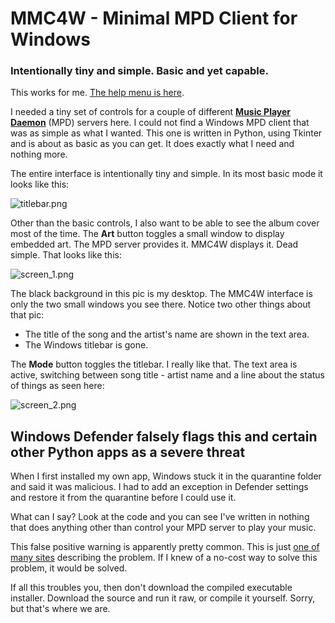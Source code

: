 # MMC4W - Minimal MPD Client for Windows
### Intentionally tiny and simple. Basic and yet capable.
This works for me. [The help menu is here](https://github.com/drgerg/mmc4w/blob/main/code/mmc4w_help.md).

I needed a tiny set of controls for a couple of different **[Music Player Daemon](https://www.musicpd.org/)** (MPD) servers here.  I could not find a Windows MPD client that was as simple as what I wanted.
This one is written in Python, using Tkinter and is about as basic as you can get. It does exactly what I need and nothing more.

The entire interface is intentionally tiny and simple. In its most basic mode it looks like this:

![titlebar.png](https://github.com/drgerg/mmc4w/blob/main/code/_internal/titlebar.png)

Other than the basic controls, I also want to be able to see the album cover most of the time.  The **Art** button toggles a small window to display embedded art.  The MPD server provides it.  MMC4W displays it. Dead simple.  That looks like this:

![screen_1.png](https://github.com/drgerg/mmc4w/blob/main/code/_internal/screen_1.png)

The black background in this pic is my desktop.  The MMC4W interface is only the two small windows you see there.  Notice two other things about that pic:

- The title of the song and the artist's name are shown in the text area.
- The Windows titlebar is gone.

The **Mode** button toggles the titlebar.  I really like that.  The text area is active, switching between song title - artist name and a line about the status of things as seen here:

![screen_2.png](https://github.com/drgerg/mmc4w/blob/main/code/_internal/screen_2.png)


## Windows Defender falsely flags this and certain other Python apps as a severe threat
When I first installed my own app, Windows stuck it in the quarantine folder and said it was malicious.  I had to add an exception in Defender settings and restore it from the quarantine before I could use it.

What can I say? Look at the code and you can see I've written in nothing that does anything other than control your MPD server to play your music.  

This false positive warning is apparently pretty common.  This is just [one of many sites](https://medium.com/@markhank/how-to-stop-your-python-programs-being-seen-as-malware-bfd7eb407a7) describing the problem.  If I knew of a no-cost way to solve this problem, it would be solved.

If all this troubles you, then don't download the compiled executable installer.  Download the source and run it raw, or compile it yourself.  Sorry, but that's where we are.
